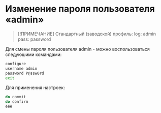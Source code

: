 # Изменение пароля пользователя «admin»

>[!ПРИМЕЧАНИЕ]
>Стандартный (заводской) профиль:
>log: admin
>pass: password

Для смены пароля пользователя admin - можно воспользоваться следуюшими командами:

``` bash
configure
username admin
password P@ssw0rd
exit
```

Для применения настроек:

``` bash
do commit
do confirm
ёёё